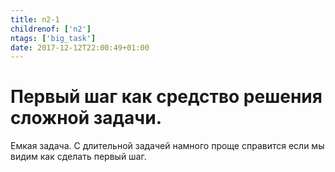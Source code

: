 ```yaml
---
title: n2-1
childrenof: ['n2']
ntags: ['big_task']
date: 2017-12-12T22:00:49+01:00
---
```


# Первый шаг как средство решения сложной задачи.

Емкая задача. C длительной задачей намного проще справится если мы видим как
сделать первый шаг.

